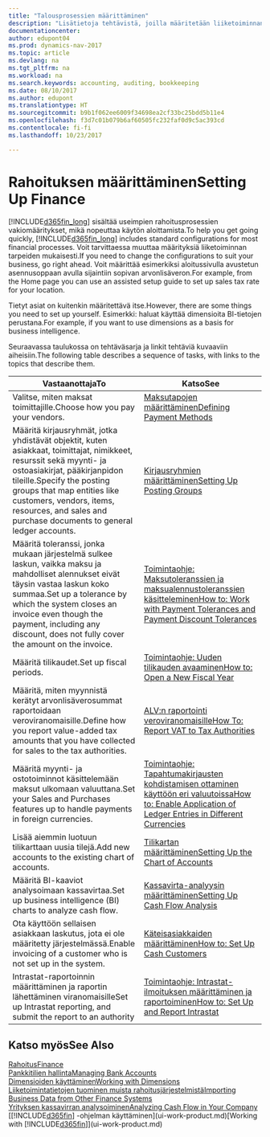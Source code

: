 ```yaml
---
title: "Talousprosessien määrittäminen"
description: "Lisätietoja tehtävistä, joilla määritetään liiketoiminnan taloushallinto laskentatoimen, tilintarkastuksen tai kirjanpidon tarpeita varten."
documentationcenter: 
author: edupont04
ms.prod: dynamics-nav-2017
ms.topic: article
ms.devlang: na
ms.tgt_pltfrm: na
ms.workload: na
ms.search.keywords: accounting, auditing, bookkeeping
ms.date: 08/10/2017
ms.author: edupont
ms.translationtype: HT
ms.sourcegitcommit: b9b1f062ee6009f34698ea2cf33bc25bdd5b11e4
ms.openlocfilehash: f3d7c01b079b6af60505fc232faf0d9c5ac393cd
ms.contentlocale: fi-fi
ms.lasthandoff: 10/23/2017

---
```

# <a name="setting-up-finance"></a><span data-ttu-id="5de20-103">Rahoituksen määrittäminen</span><span class="sxs-lookup"><span data-stu-id="5de20-103">Setting Up Finance</span></span>
<span data-ttu-id="5de20-104">[!INCLUDE[d365fin_long](includes/d365fin_long_md.md)] sisältää useimpien rahoitusprosessien vakiomääritykset, mikä nopeuttaa käytön aloittamista.</span><span class="sxs-lookup"><span data-stu-id="5de20-104">To help you get going quickly, [!INCLUDE[d365fin_long](includes/d365fin_long_md.md)] includes standard configurations for most financial processes.</span></span> <span data-ttu-id="5de20-105">Voit tarvittaessa muuttaa määrityksiä liiketoiminnan tarpeiden mukaisesti.</span><span class="sxs-lookup"><span data-stu-id="5de20-105">If you need to change the configurations to suit your business, go right ahead.</span></span> <span data-ttu-id="5de20-106">Voit määrittää esimerkiksi aloitussivulla avustetun asennusoppaan avulla sijaintiin sopivan arvonlisäveron.</span><span class="sxs-lookup"><span data-stu-id="5de20-106">For example, from the Home page you can use an assisted setup guide to set up sales tax rate for your location.</span></span>  

<span data-ttu-id="5de20-107">Tietyt asiat on kuitenkin määritettävä itse.</span><span class="sxs-lookup"><span data-stu-id="5de20-107">However, there are some things you need to set up yourself.</span></span> <span data-ttu-id="5de20-108">Esimerkki: haluat käyttää dimensioita BI-tietojen perustana.</span><span class="sxs-lookup"><span data-stu-id="5de20-108">For example, if you want to use dimensions as a basis for business intelligence.</span></span>  

<span data-ttu-id="5de20-109">Seuraavassa taulukossa on tehtäväsarja ja linkit tehtäviä kuvaaviin aiheisiin.</span><span class="sxs-lookup"><span data-stu-id="5de20-109">The following table describes a sequence of tasks, with links to the topics that describe them.</span></span>

| <span data-ttu-id="5de20-110">Vastaanottaja</span><span class="sxs-lookup"><span data-stu-id="5de20-110">To</span></span> | <span data-ttu-id="5de20-111">Katso</span><span class="sxs-lookup"><span data-stu-id="5de20-111">See</span></span> |
| --- | --- |
| <span data-ttu-id="5de20-112">Valitse, miten maksat toimittajille.</span><span class="sxs-lookup"><span data-stu-id="5de20-112">Choose how you pay your vendors.</span></span> |[<span data-ttu-id="5de20-113">Maksutapojen määrittäminen</span><span class="sxs-lookup"><span data-stu-id="5de20-113">Defining Payment Methods</span></span>](finance-payment-methods.md) |
| <span data-ttu-id="5de20-114">Määritä kirjausryhmät, jotka yhdistävät objektit, kuten asiakkaat, toimittajat, nimikkeet, resurssit sekä myynti- ja ostoasiakirjat, pääkirjanpidon tileille.</span><span class="sxs-lookup"><span data-stu-id="5de20-114">Specify the posting groups that map entities like customers, vendors, items, resources, and sales and purchase documents to general ledger accounts.</span></span> |[<span data-ttu-id="5de20-115">Kirjausryhmien määrittäminen</span><span class="sxs-lookup"><span data-stu-id="5de20-115">Setting Up Posting Groups</span></span>](finance-posting-groups.md)|
|<span data-ttu-id="5de20-116">Määritä toleranssi, jonka mukaan järjestelmä sulkee laskun, vaikka maksu ja mahdolliset alennukset eivät täysin vastaa laskun koko summaa.</span><span class="sxs-lookup"><span data-stu-id="5de20-116">Set up a tolerance by which the system closes an invoice even though the payment, including any discount, does not fully cover the amount on the invoice.</span></span>|[<span data-ttu-id="5de20-117">Toimintaohje: Maksutoleranssien ja maksualennustoleranssien käsitteleminen</span><span class="sxs-lookup"><span data-stu-id="5de20-117">How to: Work with Payment Tolerances and Payment Discount Tolerances</span></span>](finance-payment-tolerance-and-payment-discount-tolerance.md)|
| <span data-ttu-id="5de20-118">Määritä tilikaudet.</span><span class="sxs-lookup"><span data-stu-id="5de20-118">Set up fiscal periods.</span></span> |[<span data-ttu-id="5de20-119">Toimintaohje: Uuden tilikauden avaaminen</span><span class="sxs-lookup"><span data-stu-id="5de20-119">How to: Open a New Fiscal Year</span></span>](finance-how-open-new-fiscal-year.md) |
| <span data-ttu-id="5de20-120">Määritä, miten myynnistä kerätyt arvonlisäverosummat raportoidaan veroviranomaisille.</span><span class="sxs-lookup"><span data-stu-id="5de20-120">Define how you report value-added tax amounts that you have collected for sales to the tax authorities.</span></span> |[<span data-ttu-id="5de20-121">ALV:n raportointi veroviranomaisille</span><span class="sxs-lookup"><span data-stu-id="5de20-121">How To: Report VAT to Tax Authorities</span></span>](finance-how-report-vat.md)|
| <span data-ttu-id="5de20-122">Määritä myynti- ja ostotoiminnot käsittelemään maksut ulkomaan valuuttana.</span><span class="sxs-lookup"><span data-stu-id="5de20-122">Set your Sales and Purchases features up to handle payments in foreign currencies.</span></span>|[<span data-ttu-id="5de20-123">Toimintaohje: Tapahtumakirjausten kohdistamisen ottaminen käyttöön eri valuutoissa</span><span class="sxs-lookup"><span data-stu-id="5de20-123">How to: Enable Application of Ledger Entries in Different Currencies</span></span>](finance-how-enable-application-ledger-entries-different-currencies.md)
| <span data-ttu-id="5de20-124">Lisää aiemmin luotuun tilikarttaan uusia tilejä.</span><span class="sxs-lookup"><span data-stu-id="5de20-124">Add new accounts to the existing chart of accounts.</span></span> |[<span data-ttu-id="5de20-125">Tilikartan määrittäminen</span><span class="sxs-lookup"><span data-stu-id="5de20-125">Setting Up the Chart of Accounts</span></span>](finance-setup-chart-accounts.md) |
| <span data-ttu-id="5de20-126">Määritä BI-kaaviot analysoimaan kassavirtaa.</span><span class="sxs-lookup"><span data-stu-id="5de20-126">Set up business intelligence (BI) charts to analyze cash flow.</span></span> |[<span data-ttu-id="5de20-127">Kassavirta-analyysin määrittäminen</span><span class="sxs-lookup"><span data-stu-id="5de20-127">Setting Up Cash Flow Analysis</span></span>](finance-setup-cash-flow-analyses.md) |
|<span data-ttu-id="5de20-128">Ota käyttöön sellaisen asiakkaan laskutus, jota ei ole määritetty järjestelmässä.</span><span class="sxs-lookup"><span data-stu-id="5de20-128">Enable invoicing of a customer who is not set up in the system.</span></span>|[<span data-ttu-id="5de20-129">Käteisasiakkaiden määrittäminen</span><span class="sxs-lookup"><span data-stu-id="5de20-129">How to: Set Up Cash Customers</span></span>](finance-how-to-set-up-cash-customers.md)|
| <span data-ttu-id="5de20-130">Intrastat-raportoinnin määrittäminen ja raportin lähettäminen viranomaisille</span><span class="sxs-lookup"><span data-stu-id="5de20-130">Set up Intrastat reporting, and submit the report to an authority</span></span> | [<span data-ttu-id="5de20-131">Toimintaohje: Intrastat-ilmoituksen määrittäminen ja raportoiminen</span><span class="sxs-lookup"><span data-stu-id="5de20-131">How to: Set Up and Report Intrastat</span></span>](finance-how-setup-report-intrastat.md)|

## <a name="see-also"></a><span data-ttu-id="5de20-132">Katso myös</span><span class="sxs-lookup"><span data-stu-id="5de20-132">See Also</span></span>
[<span data-ttu-id="5de20-133">Rahoitus</span><span class="sxs-lookup"><span data-stu-id="5de20-133">Finance</span></span>](finance.md)  
[<span data-ttu-id="5de20-134">Pankkitilien hallinta</span><span class="sxs-lookup"><span data-stu-id="5de20-134">Managing Bank Accounts</span></span>](bank-manage-bank-accounts.md)  
[<span data-ttu-id="5de20-135">Dimensioiden käyttäminen</span><span class="sxs-lookup"><span data-stu-id="5de20-135">Working with Dimensions</span></span>](finance-dimensions.md)  
[<span data-ttu-id="5de20-136">Liiketoimintatietojen tuominen muista rahoitusjärjestelmistä</span><span class="sxs-lookup"><span data-stu-id="5de20-136">Importing Business Data from Other Finance Systems</span></span>](upload-data.md)  
[<span data-ttu-id="5de20-137">Yrityksen kassavirran analysoiminen</span><span class="sxs-lookup"><span data-stu-id="5de20-137">Analyzing Cash Flow in Your Company</span></span>](finance-analyze-cash-flow.md)  
<span data-ttu-id="5de20-138">[[!INCLUDE[d365fin](includes/d365fin_md.md)] -ohjelman käyttäminen](ui-work-product.md)</span><span class="sxs-lookup"><span data-stu-id="5de20-138">[Working with [!INCLUDE[d365fin](includes/d365fin_md.md)]](ui-work-product.md)</span></span>  

##

